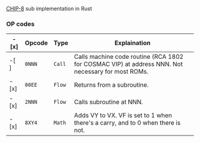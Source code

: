 [CHIP-8](https://en.wikipedia.org/wiki/CHIP-8) sub implementation in Rust


### OP codes
|- [x]|Opcode|Type|Explaination|
|-|-|-|-|
|-[ ]|`0NNN`|`Call`|Calls machine code routine (RCA 1802 for COSMAC VIP) at address NNN. Not necessary for most ROMs.| 
|- [x]|`00EE`|`Flow`|Returns from a subroutine.|
|- [x]|`2NNN`|`Flow`|Calls subroutine at NNN.|
|- [x]|`8XY4`|`Math`|Adds VY to VX. VF is set to 1 when there's a carry, and to 0 when there is not.|


